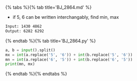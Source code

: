 {% tabs %}{% tab title='BJ_2864.md' %}

* if 5, 6 can be written interchangably, find min, max

```txt
Input: 1430 4862
Output: 6282 6292
```

{% endtab %}{% tab title='BJ_2864.py' %}

```py
a, b = input().split()
mx = int(a.replace('5', '6')) + int(b.replace('5', '6'))
mn = int(a.replace('6', '5')) + int(b.replace('6', '5'))
print(mn, mx)
```

{% endtab %}{% endtabs %}
